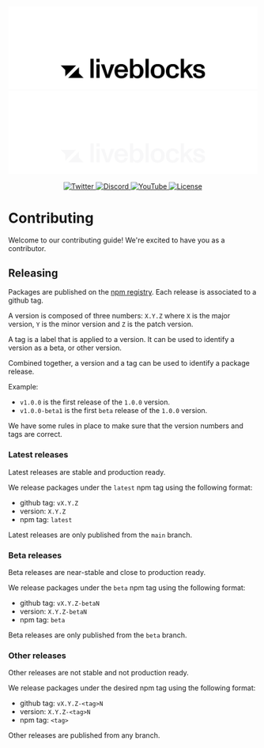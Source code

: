 <p align="center">
  <a href="https://liveblocks.io#gh-light-mode-only">
    <img src="https://raw.githubusercontent.com/liveblocks/liveblocks/main/.github/assets/header-wordmark-light.svg" alt="Liveblocks"   />
  </a>
  <a href="https://liveblocks.io#gh-dark-mode-only">
    <img src="https://raw.githubusercontent.com/liveblocks/liveblocks/main/.github/assets/header-wordmark-dark.svg" alt="Liveblocks"   />
  </a>
</p>
<p align="center">
  <a href="https://twitter.com/liveblocks">
    <img src="https://img.shields.io/badge/liveblocks-message?style=flat&logo=twitter&color=555&logoColor=fff" alt="Twitter" />
  </a>
  <a href="https://discord.gg/X4YWJuH9VY">
    <img src="https://img.shields.io/discord/913109211746009108?style=flat&label=discord&logo=discord&color=85f&logoColor=fff" alt="Discord" />
  </a>
    <a href="https://www.youtube.com/channel/UCDXT5skWxzOorIQrWG5OT2w">
    <img src="https://img.shields.io/youtube/channel/subscribers/UCDXT5skWxzOorIQrWG5OT2w?style=flat&label=youtube&logo=youtube&color=e14&logoColor=fff" alt="YouTube" />
  </a>
  <a href="https://github.com/liveblocks/liveblocks/blob/main/LICENSE">
    <img src="https://img.shields.io/github/license/liveblocks/liveblocks?style=flat&label=license&logo=github&color=f80&logoColor=fff" alt="License" />
  </a>
</p>

# Contributing

Welcome to our contributing guide! We're excited to have you as a contributor.

## Releasing

Packages are published on the [npm registry](https://www.npmjs.com/). Each
release is associated to a github tag.

A version is composed of three numbers: `X.Y.Z` where `X` is the major version,
`Y` is the minor version and `Z` is the patch version.

A tag is a label that is applied to a version. It can be used to identify a
version as a beta, or other version.

Combined together, a version and a tag can be used to identify a package
release.

Example:

- `v1.0.0` is the first release of the `1.0.0` version.
- `v1.0.0-beta1` is the first `beta` release of the `1.0.0` version.

We have some rules in place to make sure that the version numbers and tags are
correct.

### Latest releases

Latest releases are stable and production ready.

We release packages under the `latest` npm tag using the following format:

- github tag: `vX.Y.Z`
- version: `X.Y.Z`
- npm tag: `latest`

Latest releases are only published from the `main` branch.

### Beta releases

Beta releases are near-stable and close to production ready.

We release packages under the `beta` npm tag using the following format:

- github tag: `vX.Y.Z-betaN`
- version: `X.Y.Z-betaN`
- npm tag: `beta`

Beta releases are only published from the `beta` branch.

### Other releases

Other releases are not stable and not production ready.

We release packages under the desired npm tag using the following format:

- github tag: `vX.Y.Z-<tag>N`
- version: `X.Y.Z-<tag>N`
- npm tag: `<tag>`

Other releases are published from any branch.
